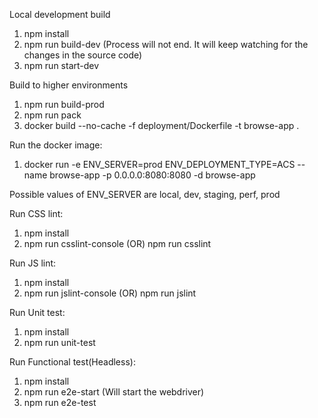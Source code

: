 Local development build
1. npm install
2. npm run build-dev  (Process will not end. It will keep watching for the changes in the source code)
3. npm run start-dev

Build to higher environments
1. npm run build-prod
2. npm run pack
3. docker build --no-cache -f deployment/Dockerfile -t browse-app .

Run the docker image:
1. docker run -e ENV_SERVER=prod ENV_DEPLOYMENT_TYPE=ACS --name browse-app -p 0.0.0.0:8080:8080 -d browse-app

Possible values of ENV_SERVER are local, dev, staging, perf, prod

Run CSS lint:
1. npm install
2. npm run csslint-console (OR) npm run csslint

Run JS lint:
1. npm install
2. npm run jslint-console (OR) npm run jslint

Run Unit test:
1. npm install
2. npm run unit-test

Run Functional test(Headless):
1. npm install
2. npm run e2e-start (Will start the webdriver)
3. npm run e2e-test